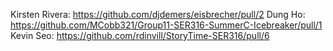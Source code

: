 Kirsten Rivera: https://github.com/djdemers/eisbrecher/pull/2
Dung Ho: https://github.com/MCobb321/Group11-SER316-SummerC-Icebreaker/pull/1
Kevin Seo: https://github.com/rdinvill/StoryTime-SER316/pull/6
